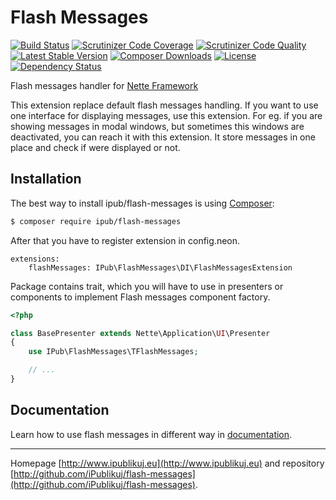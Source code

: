 # Flash Messages

[![Build Status](https://img.shields.io/travis/iPublikuj/flash-messages.svg?style=flat-square)](https://travis-ci.org/iPublikuj/flash-messages)
[![Scrutinizer Code Coverage](https://img.shields.io/scrutinizer/coverage/g/iPublikuj/flash-messages.svg?style=flat-square)](https://scrutinizer-ci.com/g/iPublikuj/flash-messages/?branch=master)
[![Scrutinizer Code Quality](https://img.shields.io/scrutinizer/g/iPublikuj/flash-messages.svg?style=flat-square)](https://scrutinizer-ci.com/g/iPublikuj/flash-messages/?branch=master)
[![Latest Stable Version](https://img.shields.io/packagist/v/ipub/flash-messages.svg?style=flat-square)](https://packagist.org/packages/ipub/flash-messages)
[![Composer Downloads](https://img.shields.io/packagist/dt/ipub/flash-messages.svg?style=flat-square)](https://packagist.org/packages/ipub/flash-messages)
[![License](https://img.shields.io/packagist/l/ipub/flash-messages.svg?style=flat-square)](https://packagist.org/packages/ipub/flash-messages)
[![Dependency Status](https://img.shields.io/versioneye/d/user/projects/5685a4bbeb4f4700300004a8.svg?style=flat-square)](https://www.versioneye.com/user/projects/5685a4bbeb4f4700300004a8)

Flash messages handler for [Nette Framework](http://nette.org/)

This extension replace default flash messages handling. If you want to use one interface for displaying messages, use this extension. For eg. if you are showing messages in modal windows, but sometimes this windows are deactivated, you can reach it with this extension. It store messages in one place and check if were displayed or not.

## Installation

The best way to install ipub/flash-messages is using  [Composer](http://getcomposer.org/):

```sh
$ composer require ipub/flash-messages
```

After that you have to register extension in config.neon.

```neon
extensions:
    flashMessages: IPub\FlashMessages\DI\FlashMessagesExtension
```

Package contains trait, which you will have to use in presenters or components to implement Flash messages component factory.

```php
<?php

class BasePresenter extends Nette\Application\UI\Presenter
{
    use IPub\FlashMessages\TFlashMessages;

    // ...
}
```

## Documentation

Learn how to use flash messages in different way in [documentation](https://github.com/iPublikuj/flash-messages/blob/master/docs/en/index.md).

***
Homepage [http://www.ipublikuj.eu](http://www.ipublikuj.eu) and repository [http://github.com/iPublikuj/flash-messages](http://github.com/iPublikuj/flash-messages).
